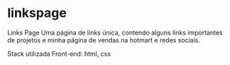 # linkspage

Links Page
Uma página de links única, contendo alguns links importantes de projetos e minha página de vendas na hotmart e redes sociais.

Stack utilizada
Front-end: html, css
